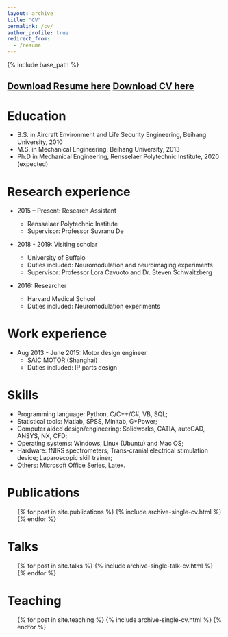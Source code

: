 ```yaml
---
layout: archive
title: "CV"
permalink: /cv/
author_profile: true
redirect_from:
  - /resume
---
```


{% include base_path %}

[Download Resume here](http://yuanyuangao216.github.io/files/Resume_industry.pdf)
[Download CV here](http://yuanyuangao216.github.io/files/CV_acdemic.pdf)
--------------------

Education
======
* B.S. in Aircraft Environment and Life Security Engineering, Beihang University, 2010
* M.S. in Mechanical Engineering, Beihang University, 2013
* Ph.D in Mechanical Engineering, Rensselaer Polytechnic Institute, 2020 (expected)

Research experience
======
* 2015 – Present: Research Assistant
  * Rensselaer Polytechnic Institute
  * Supervisor: Professor Suvranu De

* 2018 - 2019: Visiting scholar
  * University of Buffalo 
  * Duties included: Neuromodulation and neuroimaging experiments
  * Supervisor: Professor Lora Cavuoto and Dr. Steven Schwaitzberg

* 2016: Researcher
  * Harvard Medical School
  * Duties included: Neuromodulation experiments

Work experience
======
* Aug 2013 - June 2015: Motor design engineer 
  * SAIC MOTOR (Shanghai)
  * Duties included: IP parts design

  
Skills
======
* Programming language: Python, C/C++/C#, VB, SQL; 
* Statistical tools: Matlab, SPSS, Minitab, G*Power; 
* Computer aided design/engineering: Solidworks, CATIA, autoCAD, ANSYS, NX, CFD; 
* Operating systems: Windows, Linux (Ubuntu) and Mac OS;
* Hardware: fNIRS spectrometers; Trans-cranial electrical stimulation device; Laparoscopic skill trainer;
* Others: Microsoft Office Series, Latex.


Publications
======
  <ul>{% for post in site.publications %}
    {% include archive-single-cv.html %}
  {% endfor %}</ul>
  
Talks
======
  <ul>{% for post in site.talks %}
    {% include archive-single-talk-cv.html %}
  {% endfor %}</ul>
  
Teaching
======
  <ul>{% for post in site.teaching %}
    {% include archive-single-cv.html %}
  {% endfor %}</ul>
  
